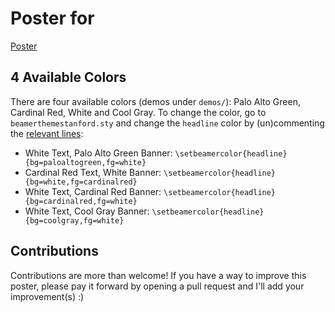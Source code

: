 # Poster for

[Poster](main.pdf)

## 4 Available Colors

There are four available colors (demos under `demos/`): Palo Alto Green, Cardinal Red, White and Cool Gray. To change the color, go to `beamerthemestanford.sty` and change the `headline` color by (un)commenting the [relevant lines](https://github.com/RylanSchaeffer/Stanford-LaTeX-Poster-Template/blob/master/beamercolorthemestanford.sty#L44-L47):

- White Text, Palo Alto Green Banner: `\setbeamercolor{headline}{bg=paloaltogreen,fg=white}`
- Cardinal Red Text, White Banner: `\setbeamercolor{headline}{bg=white,fg=cardinalred}`
- White Text, Cardinal Red Banner: `\setbeamercolor{headline}{bg=cardinalred,fg=white}`
- White Text, Cool Gray Banner: `\setbeamercolor{headline}{bg=coolgray,fg=white}`

## Contributions

Contributions are more than welcome! If you have a way to improve this poster, please pay it forward by opening a pull request and I'll add your improvement(s) :)
